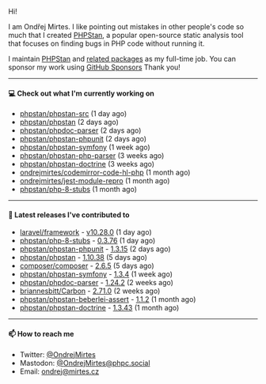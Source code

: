 Hi!

I am Ondřej Mirtes. I like pointing out mistakes in other people's code so much that I created [PHPStan](https://phpstan.org/), a popular open-source static analysis tool that focuses on finding bugs in PHP code without running it.

I maintain [PHPStan](https://github.com/phpstan/phpstan) and [related packages](https://github.com/phpstan/) as my full-time job. You can sponsor my work using [GitHub Sponsors](https://github.com/sponsors/ondrejmirtes) Thank you!

---

#### 💻 Check out what I'm currently working on

- [phpstan/phpstan-src](https://github.com/phpstan/phpstan-src) (1 day ago)
- [phpstan/phpstan](https://github.com/phpstan/phpstan) (2 days ago)
- [phpstan/phpdoc-parser](https://github.com/phpstan/phpdoc-parser) (2 days ago)
- [phpstan/phpstan-phpunit](https://github.com/phpstan/phpstan-phpunit) (2 days ago)
- [phpstan/phpstan-symfony](https://github.com/phpstan/phpstan-symfony) (1 week ago)
- [phpstan/phpstan-php-parser](https://github.com/phpstan/phpstan-php-parser) (3 weeks ago)
- [phpstan/phpstan-doctrine](https://github.com/phpstan/phpstan-doctrine) (3 weeks ago)
- [ondrejmirtes/codemirror-code-hl-php](https://github.com/ondrejmirtes/codemirror-code-hl-php) (1 month ago)
- [ondrejmirtes/jest-module-repro](https://github.com/ondrejmirtes/jest-module-repro) (1 month ago)
- [phpstan/php-8-stubs](https://github.com/phpstan/php-8-stubs) (1 month ago)

---

#### 🔭 Latest releases I've contributed to

- [laravel/framework](https://github.com/laravel/framework) - [v10.28.0](https://github.com/laravel/framework/releases/tag/v10.28.0) (1 day ago)
- [phpstan/php-8-stubs](https://github.com/phpstan/php-8-stubs) - [0.3.76](https://github.com/phpstan/php-8-stubs/releases/tag/0.3.76) (1 day ago)
- [phpstan/phpstan-phpunit](https://github.com/phpstan/phpstan-phpunit) - [1.3.15](https://github.com/phpstan/phpstan-phpunit/releases/tag/1.3.15) (2 days ago)
- [phpstan/phpstan](https://github.com/phpstan/phpstan) - [1.10.38](https://github.com/phpstan/phpstan/releases/tag/1.10.38) (5 days ago)
- [composer/composer](https://github.com/composer/composer) - [2.6.5](https://github.com/composer/composer/releases/tag/2.6.5) (5 days ago)
- [phpstan/phpstan-symfony](https://github.com/phpstan/phpstan-symfony) - [1.3.4](https://github.com/phpstan/phpstan-symfony/releases/tag/1.3.4) (1 week ago)
- [phpstan/phpdoc-parser](https://github.com/phpstan/phpdoc-parser) - [1.24.2](https://github.com/phpstan/phpdoc-parser/releases/tag/1.24.2) (2 weeks ago)
- [briannesbitt/Carbon](https://github.com/briannesbitt/Carbon) - [2.71.0](https://github.com/briannesbitt/Carbon/releases/tag/2.71.0) (2 weeks ago)
- [phpstan/phpstan-beberlei-assert](https://github.com/phpstan/phpstan-beberlei-assert) - [1.1.2](https://github.com/phpstan/phpstan-beberlei-assert/releases/tag/1.1.2) (1 month ago)
- [phpstan/phpstan-doctrine](https://github.com/phpstan/phpstan-doctrine) - [1.3.43](https://github.com/phpstan/phpstan-doctrine/releases/tag/1.3.43) (1 month ago)

---

#### 📫 How to reach me

- Twitter: [@OndrejMirtes](https://twitter.com/ondrejmirtes)
- Mastodon: [@OndrejMirtes@phpc.social](https://phpc.social/@OndrejMirtes)
- Email: [ondrej@mirtes.cz](mailto:ondrej@mirtes.cz)
